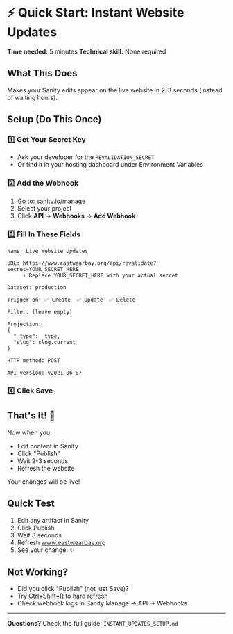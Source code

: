 # ⚡ Quick Start: Instant Website Updates

**Time needed:** 5 minutes
**Technical skill:** None required

## What This Does
Makes your Sanity edits appear on the live website in 2-3 seconds (instead of waiting hours).

## Setup (Do This Once)

### 1️⃣ Get Your Secret Key
- Ask your developer for the `REVALIDATION_SECRET`
- Or find it in your hosting dashboard under Environment Variables

### 2️⃣ Add the Webhook
1. Go to: [sanity.io/manage](https://www.sanity.io/manage)
2. Select your project
3. Click **API** → **Webhooks** → **Add Webhook**

### 3️⃣ Fill In These Fields

```
Name: Live Website Updates

URL: https://www.eastwearbay.org/api/revalidate?secret=YOUR_SECRET_HERE
     ↑ Replace YOUR_SECRET_HERE with your actual secret

Dataset: production

Trigger on: ✅ Create  ✅ Update  ✅ Delete

Filter: (leave empty)

Projection:
{
  "_type": _type,
  "slug": slug.current
}

HTTP method: POST

API version: v2021-06-07
```

### 4️⃣ Click Save

## That's It! 🎉

Now when you:
- Edit content in Sanity
- Click "Publish"
- Wait 2-3 seconds
- Refresh the website

Your changes will be live!

## Quick Test
1. Edit any artifact in Sanity
2. Click Publish
3. Wait 3 seconds
4. Refresh www.eastwearbay.org
5. See your change! ✨

## Not Working?
- Did you click "Publish" (not just Save)?
- Try Ctrl+Shift+R to hard refresh
- Check webhook logs in Sanity Manage → API → Webhooks

---

**Questions?** Check the full guide: `INSTANT_UPDATES_SETUP.md`
